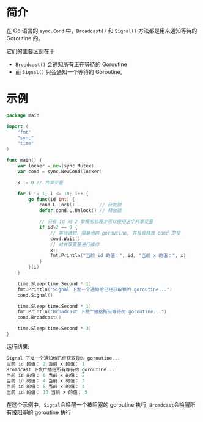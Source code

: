 # 简介

在 Go 语言的 `sync.Cond` 中，`Broadcast()` 和 `Signal()` 方法都是用来通知等待的 Goroutine 的。

它们的主要区别在于

- `Broadcast()` 会通知所有正在等待的 Goroutine
- 而 `Signal()` 只会通知一个等待的 Goroutine。



# 示例

```go
package main

import (
	"fmt"
	"sync"
	"time"
)

func main() {
	var locker = new(sync.Mutex)
	var cond = sync.NewCond(locker)

	x := 0 // 共享变量

	for i := 1; i <= 10; i++ {
		go func(id int) {
			cond.L.Lock()         // 获取锁
			defer cond.L.Unlock() // 释放锁

			// 只有 id 对 2 取模的协程才可以使用这个共享变量
			if id%2 == 0 {
				// 等待通知，阻塞当前 goroutine, 并且会释放 cond 的锁
				cond.Wait()
				// 对共享变量进行操作
				x++
				fmt.Println("当前 id 的值：", id, "当前 x 的值：", x)
			}
		}(i)
	}

	time.Sleep(time.Second * 1)
	fmt.Println("Signal 下发一个通知给已经获取锁的 goroutine...")
	cond.Signal()

	time.Sleep(time.Second * 1)
	fmt.Println("Broadcast 下发广播给所有等待的 goroutine...")
	cond.Broadcast()

	time.Sleep(time.Second * 3)
}
```

运行结果: 

```go
Signal 下发一个通知给已经获取锁的 goroutine...
当前 id 的值： 2 当前 x 的值： 1
Broadcast 下发广播给所有等待的 goroutine...
当前 id 的值： 6 当前 x 的值： 2 
当前 id 的值： 4 当前 x 的值： 3 
当前 id 的值： 8 当前 x 的值： 4 
当前 id 的值： 10 当前 x 的值： 5
```

在这个示例中，`Signal`会唤醒一个被阻塞的 goroutine 执行, `Broadcast`会唤醒所有被阻塞的 goroutine 执行